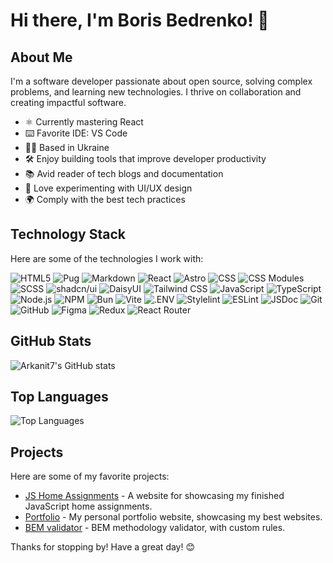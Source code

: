 # Hi there, I'm Boris Bedrenko! 👋

## About Me

I'm a software developer passionate about open source, solving complex problems, and learning new technologies. I thrive on collaboration and creating impactful software.

- ⚛ Currently mastering React
- ⌨️ Favorite IDE: VS Code
- 💙💛 Based in Ukraine
- 🛠️ Enjoy building tools that improve developer productivity
- 📚 Avid reader of tech blogs and documentation
- 🎨 Love experimenting with UI/UX design
- 🌍 Comply with the best tech practices

## Technology Stack

Here are some of the technologies I work with:

![HTML5](https://img.shields.io/badge/-HTML5-333333?style=flat&logo=html5)
![Pug](https://img.shields.io/badge/-Pug-333333?style=flat&logo=pug)
![Markdown](https://img.shields.io/badge/-Markdown-333333?style=flat&logo=markdown&logoColor=000000)
![React](https://img.shields.io/badge/-React-333333?style=flat&logo=react)
![Astro](https://img.shields.io/badge/-Astro-333333?style=flat&logo=astro)
![CSS](https://img.shields.io/badge/-CSS-333333?style=flat&logo=css&logoColor=663399)
![CSS Modules](https://img.shields.io/badge/-CSS_Modules-333333?style=flat&logo=cssmodules)
![SCSS](https://img.shields.io/badge/-SCSS-333333?style=flat&logo=sass)
![shadcn/ui](https://img.shields.io/badge/-shadcn/ui-333333?style=flat&logo=shadcnui)
![DaisyUI](https://img.shields.io/badge/-DaisyUI-333333?style=flat&logo=daisyui)
![Tailwind CSS](https://img.shields.io/badge/-Tailwindcss-333333?style=flat&logo=tailwindcss)
![JavaScript](https://img.shields.io/badge/JavaScript-333333?style=flat&logo=javascript)
![TypeScript](https://img.shields.io/badge/-TypeScript-333333?style=flat&logo=typescript)
![Node.js](https://img.shields.io/badge/-Node.js-333333?style=flat&logo=node.js)
![NPM](https://img.shields.io/badge/-NPM-333333?style=flat&logo=npm&logoColor=CB3837)
![Bun](https://img.shields.io/badge/-Bun-333333?style=flat&logo=bun)
![Vite](https://img.shields.io/badge/-Vite-333333?style=flat&logo=vite)
![.ENV](https://img.shields.io/badge/-.ENV-333333?style=flat&logo=dotenv)
![Stylelint](https://img.shields.io/badge/-Stylelint-333333?style=flat&logo=stylelint)
![ESLint](https://img.shields.io/badge/-ESLint-333333?style=flat&logo=eslint&logoColor=4B32C3)
![JSDoc](https://img.shields.io/badge/-JSDoc-333333?style=flat&logo=googledocs&logoColor=F7DF1E)
![Git](https://img.shields.io/badge/-Git-333333?style=flat&logo=git)
![GitHub](https://img.shields.io/badge/-GitHub-333333?style=flat&logo=github)
![Figma](https://img.shields.io/badge/-Figma-333333?style=flat&logo=figma)
![Redux](https://img.shields.io/badge/-Redux-333333?style=flat&logo=redux&logoColor=764ABC)
![React Router](https://img.shields.io/badge/-React_Router-333333?style=flat&logo=reactrouter)

## GitHub Stats

![Arkanit7's GitHub stats](https://github-readme-stats.vercel.app/api?username=Arkanit7&show_icons=true&theme=radical)

## Top Languages

![Top Languages](https://github-readme-stats.vercel.app/api/top-langs/?username=Arkanit7&layout=compact&theme=radical)

## Projects

Here are some of my favorite projects:

- [JS Home Assignments](https://arkanit7.github.io/js_homework_2025) - A website for showcasing my finished JavaScript home assignments.
- [Portfolio](https://arkanit7.github.io) - My personal portfolio website, showcasing my best websites.
- [BEM validator](https://arkanit7.github.io/bem-validator-extended/) - BEM methodology validator, with custom rules.

Thanks for stopping by! Have a great day! 😊
